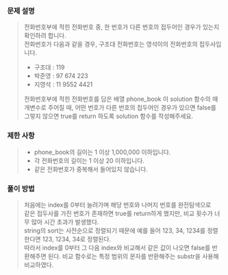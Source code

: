 ### 문제 설명

> 전화번호부에 적힌 전화번호 중, 한 번호가 다른 번호의 접두어인 경우가 있는지 확인하려 합니다.  
> 전화번호가 다음과 같을 경우, 구조대 전화번호는 영석이의 전화번호의 접두사입니다.
> - 구조대 : 119
> - 박준영 : 97 674 223
> - 지영석 : 11 9552 4421  
> 
> 전화번호부에 적힌 전화번호를 담은 배열 phone_book 이 solution 함수의 매개변수로 주어질 때, 어떤 번호가 다른 번호의 접두어인 경우가 있으면 false를 그렇지 않으면 true를 return 하도록 solution 함수를 작성해주세요.

### 제한 사항
> - phone_book의 길이는 1 이상 1,000,000 이하입니다.
> - 각 전화번호의 길이는 1 이상 20 이하입니다.
> - 같은 전화번호가 중복해서 들어있지 않습니다.


### 풀이 방법

> 처음에는 index를 0부터 늘려가며 해당 번호와 나머지 번호를 완전탐색으로  
> 같은 접두사를 가진 번호가 존재하면 true를 return하게 했지만, 비교 횟수가 너무 많아 시간 초과가 발생했다.  
> string의 sort는 사전순으로 정렬되기 때문에 예를 들어 123, 34, 1234를 정렬한다면 123, 1234, 34로 정렬된다.  
> 따라서 index를 0부터 그 다음 index와 비교해서 같은 값이 나오면 false를 반환해주면 된다. 비교 함수로는 특정 범위의 문자를 반환해주는 substr을 사용해 비교하였다.  